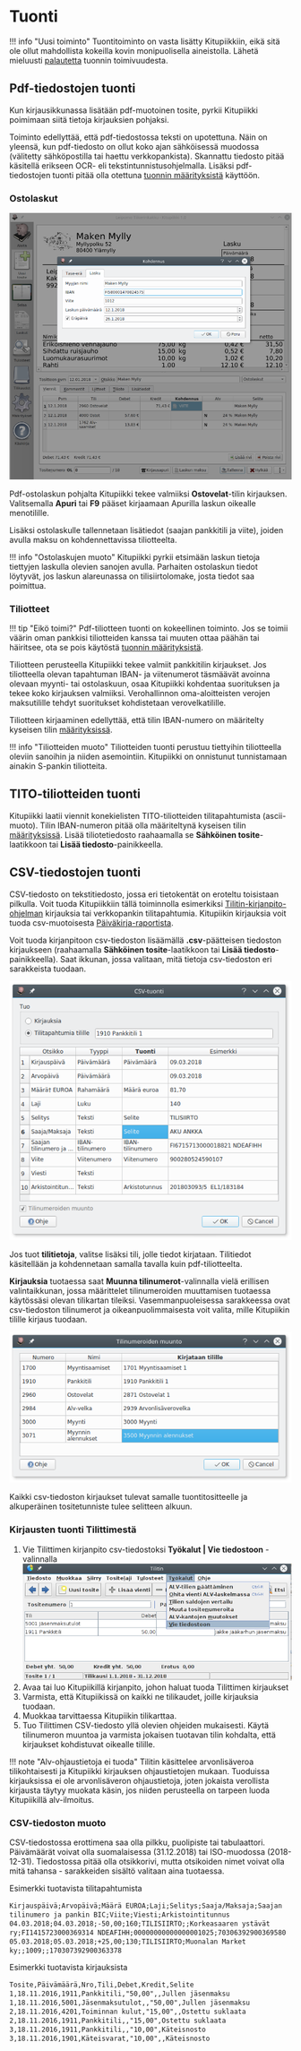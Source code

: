 # Tuonti

!!! info "Uusi toiminto"
    Tuontitoiminto on vasta lisätty Kitupiikkiin, eikä sitä ole ollut mahdollista kokeilla kovin monipuolisella aineistolla. Lähetä mieluusti [palautetta](https://form.jotformeu.com/73283959099374) tuonnin toimivuudesta.


## Pdf-tiedostojen tuonti

Kun kirjausikkunassa lisätään pdf-muotoinen tosite, pyrkii Kitupiikki poimimaan siitä tietoja kirjauksien pohjaksi.

Toiminto edellyttää, että pdf-tiedostossa teksti on upotettuna. Näin on yleensä, kun pdf-tiedosto on ollut koko ajan sähköisessä muodossa (välitetty sähköpostilla tai haettu verkkopankista). Skannattu tiedosto pitää käsitellä erikseen OCR- eli tekstintunnistusohjelmalla. Lisäksi pdf-tiedostojen tuonti pitää olla otettuna [tuonnin määrityksistä](/maaritykset/tuonti) käyttöön.

### Ostolaskut

![Ostolasku](ostolasku.png)

Pdf-ostolaskun pohjalta Kitupiikki tekee valmiiksi **Ostovelat**-tilin kirjauksen. Valitsemalla **Apuri** tai **F9** pääset kirjaamaan Apurilla laskun oikealle menotilille.

Lisäksi ostolaskulle tallennetaan lisätiedot (saajan pankkitili ja viite), joiden avulla maksu on kohdennettavissa tiliotteelta.

!!! info "Ostolaskujen muoto"
    Kitupiikki pyrkii etsimään laskun tietoja tiettyjen laskulla olevien sanojen avulla. Parhaiten ostolaskun tiedot löytyvät, jos laskun alareunassa on tilisiirtolomake, josta tiedot saa poimittua.

### Tiliotteet

!!! tip "Eikö toimi?"
    Pdf-tiliotteen tuonti on kokeellinen toiminto. Jos se toimii väärin oman pankkisi tiliotteiden kanssa tai muuten ottaa päähän tai häiritsee, ota se pois käytöstä [tuonnin määrityksistä](/maaritykset/tuonti).

Tiliotteen perusteella Kitupiikki tekee valmiit pankkitilin kirjaukset. Jos tiliotteella olevan tapahtuman IBAN- ja viitenumerot täsmäävät avoinna olevaan myynti- tai ostolaskuun, osaa Kitupiikki kohdentaa suorituksen ja tekee koko kirjauksen valmiiksi. Verohallinnon oma-aloitteisten verojen maksutilille tehdyt suoritukset kohdistetaan verovelkatilille.

Tiliotteen kirjaaminen edellyttää, että tilin IBAN-numero on määritelty kyseisen tilin [määrityksissä](/maaritykset/tilikartta).

!!! info "Tiliotteiden muoto"
    Tiliotteiden tuonti perustuu tiettyihin tiliotteella oleviin sanoihin ja niiden asemointiin. Kitupiikki on onnistunut tunnistamaan ainakin S-pankin tiliotteita.

## TITO-tiliotteiden tuonti

Kitupiikki laatii viennit konekielisten TITO-tiliotteiden tilitapahtumista (ascii-muoto). Tilin IBAN-numeron pitää olla määriteltynä kyseisen tilin [määrityksissä](/maaritykset/tilikartta). Lisää tiliotetiedosto raahaamalla se **Sähköinen tosite**-laatikkoon tai **Lisää tiedosto**-painikkeella.


## CSV-tiedostojen tuonti

CSV-tiedosto on tekstitiedosto, jossa eri tietokentät on eroteltu toisistaan pilkulla. Voit tuoda Kitupiikkiin tällä toiminnolla esimerkiksi [Tilitin-kirjanpito-ohjelman](http://helineva.net/tilitin) kirjauksia tai verkkopankin tilitapahtumia. Kitupiikin kirjauksia voit tuoda csv-muotoisesta [Päiväkirja-raportista](/tulosteet#paivakirja).

Voit tuoda kirjanpitoon csv-tiedoston lisäämällä **.csv**-päätteisen tiedoston kirjaukseen (raahaamalla **Sähköinen tosite**-laatikkoon tai **Lisää tiedosto**-painikkeella). Saat ikkunan, jossa valitaan, mitä tietoja csv-tiedoston eri sarakkeista tuodaan.

![Tilitapahtumien tuonti](tapahtumat.png)

Jos tuot **tilitietoja**, valitse lisäksi tili, jolle tiedot kirjataan. Tilitiedot käsitellään ja kohdennetaan samalla tavalla kuin pdf-tiliotteelta.

**Kirjauksia** tuotaessa saat **Muunna tilinumerot**-valinnalla vielä erillisen valintaikkunan, jossa määrittelet tilinumeroiden muuttamisen tuotaessa käytössäsi olevan tilikartan tileiksi. Vasemmanpuoleisessa sarakkeessa ovat csv-tiedoston tilinumerot ja oikeanpuolimmaisesta voit valita, mille Kitupiikin tilille kirjaus tuodaan.

![Tilinumeroiden muunto](muunto.png)

Kaikki csv-tiedoston kirjaukset tulevat samalle tuontitositteelle ja alkuperäinen tositetunniste tulee selitteen alkuun.

### Kirjausten tuonti Tilittimestä

1. Vie Tilittimen kirjanpito csv-tiedostoksi **Työkalut | Vie tiedostoon** -valinnalla
   ![Tilittimen valikko](tilitin.png)
2. Avaa tai luo Kitupiikillä kirjanpito, johon haluat tuoda Tilittimen kirjaukset
3. Varmista, että Kitupiikissä on kaikki ne tilikaudet, joille kirjauksia tuodaan.
4. Muokkaa tarvittaessa Kitupiikin tilikarttaa.
5. Tuo Tilittimen CSV-tiedosto yllä olevien ohjeiden mukaisesti. Käytä tilinumeron muuntoa ja varmista jokaisen tuotavan tilin kohdalta, että kirjaukset kohdistuvat oikealle tilille.

!!! note "Alv-ohjaustietoja ei tuoda"
    Tilitin käsittelee arvonlisäveroa tilikohtaisesti ja Kitupiikki kirjauksen ohjaustietojen mukaan. Tuoduissa kirjauksissa ei ole arvonlisäveron ohjaustietoja, joten jokaista verollista kirjausta täytyy muokata käsin, jos niiden perusteella on tarpeen luoda Kitupiikillä alv-ilmoitus.

### CSV-tiedoston muoto

CSV-tiedostossa erottimena saa olla pilkku, puolipiste tai tabulaattori. Päivämäärät voivat olla suomalaisessa (31.12.2018) tai ISO-muodossa (2018-12-31). Tiedostossa pitää olla otsikkorivi, mutta otsikoiden nimet voivat olla mitä tahansa - sarakkeiden sisältö valitaan aina tuotaessa.

Esimerkki tuotavista tilitapahtumista
```
Kirjauspäivä;Arvopäivä;Määrä EUROA;Laji;Selitys;Saaja/Maksaja;Saajan tilinumero ja pankin BIC;Viite;Viesti;Arkistointitunnus
04.03.2018;04.03.2018;-50,00;160;TILISIIRTO;;Korkeasaaren ystävät ry;FI1415723000369314 NDEAFIHH;00000000000000001025;70306392900369580
05.03.2018;05.03.2018;+25,00;130;TILISIIRTO;Muonalan Market ky;;1009;;170307392900363378

```

Esimerkki tuotavista kirjauksista
```
Tosite,Päivämäärä,Nro,Tili,Debet,Kredit,Selite
1,18.11.2016,1911,Pankkitili,"50,00",,Jullen jäsenmaksu
1,18.11.2016,5001,Jäsenmaksutulot,,"50,00",Jullen jäsenmaksu
2,18.11.2016,4201,Toiminnan kulut,"15,00",,Ostettu suklaata
2,18.11.2016,1911,Pankkitili,,"15,00",Ostettu suklaata
3,18.11.2016,1911,Pankkitili,,"10,00",Käteisnosto
3,18.11.2016,1901,Käteisvarat,"10,00",,Käteisnosto
```
